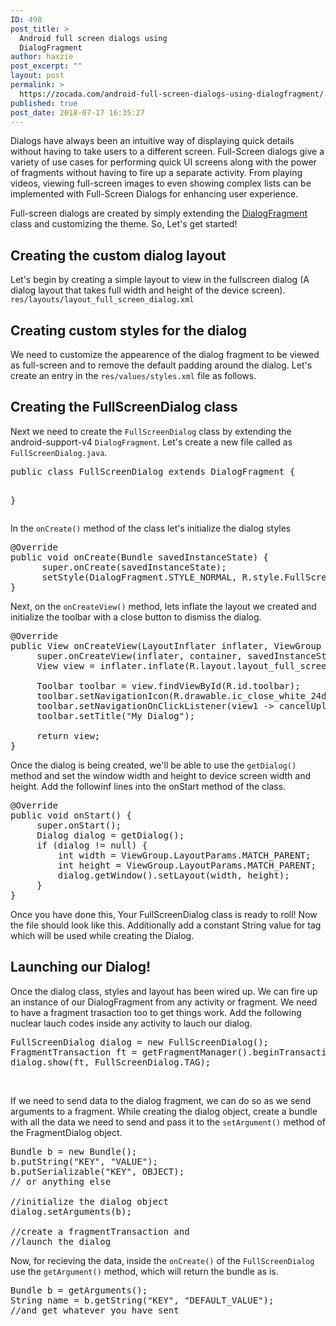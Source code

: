 ```yaml
---
ID: 498
post_title: >
  Android full screen dialogs using
  DialogFragment
author: haxzie
post_excerpt: ""
layout: post
permalink: >
  https://zocada.com/android-full-screen-dialogs-using-dialogfragment/
published: true
post_date: 2018-07-17 16:35:27
---
```

Dialogs have always been an intuitive way of displaying quick details without having to take users to a different screen. Full-Screen dialogs give a variety of use cases for performing quick UI screens along with the power of fragments without having to fire up a separate activity. From playing videos, viewing full-screen images to even showing complex lists can be implemented with Full-Screen Dialogs for enhancing user experience.

Full-screen dialogs are created by simply extending the <a href="https://developer.android.com/reference/android/support/v4/app/DialogFragment" target="_blank" rel="noopener noreferrer">DialogFragment </a> class and customizing the theme. So, Let's get started!
<h2>Creating the custom dialog layout</h2>
Let's begin by creating a simple layout to view in the fullscreen dialog (A dialog layout that takes full width and height of the device screen). <code>res/layouts/layout_full_screen_dialog.xml</code>
<script src="https://gist.github.com/haxzie-xx/453a26c02e496fb9a97821c7eee6bde7.js?file=layout_full_screen_dialog.xml"></script>

<script async="" src="//pagead2.googlesyndication.com/pagead/js/adsbygoogle.js"></script>
<ins class="adsbygoogle" style="display: block; text-align: center;" data-ad-layout="in-article" data-ad-format="fluid" data-ad-client="ca-pub-7556700931518738" data-ad-slot="2974167105"></ins>
<script><br />
     (adsbygoogle = window.adsbygoogle || []).push({});<br />
</script>
<h2>Creating custom styles for the dialog</h2>
We need to customize the appearence of the dialog fragment to be viewed as full-screen and to remove the default padding around the dialog. Let's create an entry in the <code>res/values/styles.xml</code> file as follows.
<script src="https://gist.github.com/haxzie-xx/453a26c02e496fb9a97821c7eee6bde7.js?file=styles.xml"></script>
<h2>Creating the FullScreenDialog class</h2>
Next we need to create the <code>FullScreenDialog</code> class by extending the android-support-v4 <code>DialogFragment</code>. Let's create a new file called as <code>FullScreenDialog.java</code>.
<pre class="EnlighterJSRAW" data-enlighter-language="java">public class FullScreenDialog extends DialogFragment {

}
</pre>
In the <code>onCreate()</code> method of the class let's initialize the dialog styles
<pre class="EnlighterJSRAW" data-enlighter-language="java">@Override
public void onCreate(Bundle savedInstanceState) {
      super.onCreate(savedInstanceState);
      setStyle(DialogFragment.STYLE_NORMAL, R.style.FullScreenDialogStyle);
}
</pre>
Next, on the <code>onCreateView()</code> method, lets inflate the layout we created and initialize the toolbar with a close button to dismiss the dialog.
<pre class="EnlighterJSRAW" data-enlighter-language="java">@Override
public View onCreateView(LayoutInflater inflater, ViewGroup container, Bundle savedInstanceState) {
     super.onCreateView(inflater, container, savedInstanceState);
     View view = inflater.inflate(R.layout.layout_full_screen_dialog, container, false);

     Toolbar toolbar = view.findViewById(R.id.toolbar);
     toolbar.setNavigationIcon(R.drawable.ic_close_white_24dp);
     toolbar.setNavigationOnClickListener(view1 -&gt; cancelUpload());
     toolbar.setTitle("My Dialog");

     return view;
}
</pre>
Once the dialog is being created, we'll be able to use the <code>getDialog()</code> method and set the window width and height to device screen width and height. Add the followinf lines into the onStart method of the class.
<pre class="EnlighterJSRAW" data-enlighter-language="java">@Override
public void onStart() {
     super.onStart();
     Dialog dialog = getDialog();
     if (dialog != null) {
         int width = ViewGroup.LayoutParams.MATCH_PARENT;
         int height = ViewGroup.LayoutParams.MATCH_PARENT;
         dialog.getWindow().setLayout(width, height);
     }
}
</pre>
<ins class="adsbygoogle" style="display: block; text-align: center;" data-ad-layout="in-article" data-ad-format="fluid" data-ad-client="ca-pub-7556700931518738" data-ad-slot="6336781322"></ins>
<script><br />
     (adsbygoogle = window.adsbygoogle || []).push({});<br />
</script>

Once you have done this, Your FullScreenDialog class is ready to roll! Now the file should look like this.
Additionally add a constant String value for tag which will be used while creating the Dialog.
<script src="https://gist.github.com/haxzie-xx/453a26c02e496fb9a97821c7eee6bde7.js?file=FullScreenDialog.java"></script>
<h2>Launching our Dialog!</h2>
Once the dialog class, styles and layout has been wired up. We can fire up an instance of our DialogFragment from any activity or fragment. We need to have a fragment trasaction too to get things work. Add the following nuclear lauch codes inside any activity to lauch our dialog.
<pre class="EnlighterJSRAW" data-enlighter-language="java">FullScreenDialog dialog = new FullScreenDialog();
FragmentTransaction ft = getFragmentManager().beginTransaction();
dialog.show(ft, FullScreenDialog.TAG);
</pre>
&nbsp;

If we need to send data to the dialog fragment, we can do so as we send arguments to a fragment. While creating the dialog object, create a bundle with all the data we need to send and pass it to the <code>setArgument()</code> method of the FragmentDialog object.
<pre class="EnlighterJSRAW" data-enlighter-language="java">Bundle b = new Bundle();
b.putString("KEY", "VALUE");
b.putSerializable("KEY", OBJECT);
// or anything else

//initialize the dialog object
dialog.setArguments(b);

//create a fragmentTransaction and
//launch the dialog
</pre>
Now, for recieving the data, inside the <code>onCreate()</code> of the <code>FullScreenDialog</code> use the <code>getArgument()</code> method, which will return the bundle as is.
<pre class="EnlighterJSRAW" data-enlighter-language="java">Bundle b = getArguments();
String name = b.getString("KEY", "DEFAULT_VALUE");
//and get whatever you have sent
</pre>
&nbsp;

<ins class="adsbygoogle" style="display: block; text-align: center;" data-ad-layout="in-article" data-ad-format="fluid" data-ad-client="ca-pub-7556700931518738" data-ad-slot="5584852720"></ins>
<script><br />
     (adsbygoogle = window.adsbygoogle || []).push({});<br />
</script>